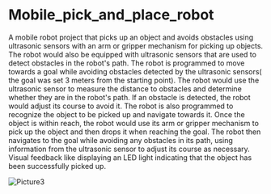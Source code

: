 # Mobile_pick_and_place_robot

A mobile robot project that picks up an object and avoids obstacles using ultrasonic sensors with an arm or gripper mechanism for picking up objects. The robot would also be equipped with ultrasonic sensors that are used to detect obstacles in the robot's path. The robot is programmed to move towards a goal while avoiding obstacles detected by the ultrasonic sensors( the goal was set 3 meters from the starting point).
The robot would use the ultrasonic sensor to measure the distance to obstacles and determine whether they are in the robot's path. If an obstacle is detected, the robot would adjust its course to avoid it. The robot is also programmed to recognize the object to be picked up and navigate towards it. Once the object is within reach, the robot would use its arm or gripper mechanism to pick up the object and then drops it when reaching the goal.
The robot then navigates to the goal while avoiding any obstacles in its path, using information from the ultrasonic sensor to adjust its course as necessary. Visual feedback like displaying an LED light indicating that the object has been successfully picked up.

![Picture3](https://user-images.githubusercontent.com/83095255/216539845-5b6bc0ff-8f04-4d66-9515-7544463372cb.jpg)


